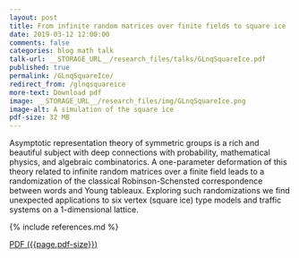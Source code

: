 ```yaml
---
layout: post
title: From infinite random matrices over finite fields to square ice
date: 2019-03-12 12:00:00
comments: false
categories: blog math talk
talk-url: __STORAGE_URL__/research_files/talks/GLnqSquareIce.pdf
published: true
permalink: /GLnqSquareIce/
redirect_from: /glnqsquareice
more-text: Download pdf
image: __STORAGE_URL__/research_files/img/GLnqSquareIce.png
image-alt: A simulation of the square ice
pdf-size: 32 MB
---
```


Asymptotic representation theory of symmetric groups is a rich and beautiful subject with deep connections with probability, mathematical physics, and algebraic combinatorics. A one-parameter deformation of this theory related to infinite random matrices over a finite field leads to a randomization of the classical Robinson-Schensted correspondence between words and Young tableaux. Exploring such randomizations we find unexpected applications to six vertex (square ice) type models and traffic systems on a 1-dimensional lattice.

{% include references.md %}

<!--more-->

<a href="{{ page.talk-url | replace: '__STORAGE_URL__', site.storage_url}}" target="_blank">PDF ({{page.pdf-size}})</a>
